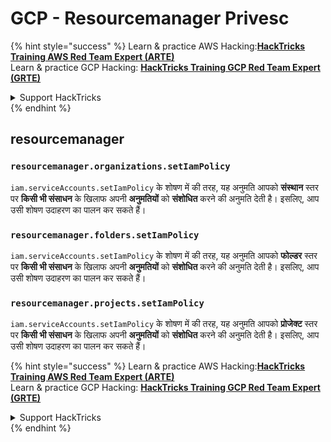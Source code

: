 # GCP - Resourcemanager Privesc

{% hint style="success" %}
Learn & practice AWS Hacking:<img src="../../../.gitbook/assets/image (1).png" alt="" data-size="line">[**HackTricks Training AWS Red Team Expert (ARTE)**](https://training.hacktricks.xyz/courses/arte)<img src="../../../.gitbook/assets/image (1).png" alt="" data-size="line">\
Learn & practice GCP Hacking: <img src="../../../.gitbook/assets/image (2).png" alt="" data-size="line">[**HackTricks Training GCP Red Team Expert (GRTE)**<img src="../../../.gitbook/assets/image (2).png" alt="" data-size="line">](https://training.hacktricks.xyz/courses/grte)

<details>

<summary>Support HackTricks</summary>

* Check the [**subscription plans**](https://github.com/sponsors/carlospolop)!
* **Join the** 💬 [**Discord group**](https://discord.gg/hRep4RUj7f) or the [**telegram group**](https://t.me/peass) or **follow** us on **Twitter** 🐦 [**@hacktricks\_live**](https://twitter.com/hacktricks\_live)**.**
* **Share hacking tricks by submitting PRs to the** [**HackTricks**](https://github.com/carlospolop/hacktricks) and [**HackTricks Cloud**](https://github.com/carlospolop/hacktricks-cloud) github repos.

</details>
{% endhint %}

## resourcemanager

### `resourcemanager.organizations.setIamPolicy`

`iam.serviceAccounts.setIamPolicy` के शोषण में की तरह, यह अनुमति आपको **संस्थान** स्तर पर **किसी भी संसाधन** के खिलाफ अपनी **अनुमतियों** को **संशोधित** करने की अनुमति देती है। इसलिए, आप उसी शोषण उदाहरण का पालन कर सकते हैं।

### `resourcemanager.folders.setIamPolicy`

`iam.serviceAccounts.setIamPolicy` के शोषण में की तरह, यह अनुमति आपको **फोल्डर** स्तर पर **किसी भी संसाधन** के खिलाफ अपनी **अनुमतियों** को **संशोधित** करने की अनुमति देती है। इसलिए, आप उसी शोषण उदाहरण का पालन कर सकते हैं।

### `resourcemanager.projects.setIamPolicy`

`iam.serviceAccounts.setIamPolicy` के शोषण में की तरह, यह अनुमति आपको **प्रोजेक्ट** स्तर पर **किसी भी संसाधन** के खिलाफ अपनी **अनुमतियों** को **संशोधित** करने की अनुमति देती है। इसलिए, आप उसी शोषण उदाहरण का पालन कर सकते हैं।

{% hint style="success" %}
Learn & practice AWS Hacking:<img src="../../../.gitbook/assets/image (1).png" alt="" data-size="line">[**HackTricks Training AWS Red Team Expert (ARTE)**](https://training.hacktricks.xyz/courses/arte)<img src="../../../.gitbook/assets/image (1).png" alt="" data-size="line">\
Learn & practice GCP Hacking: <img src="../../../.gitbook/assets/image (2).png" alt="" data-size="line">[**HackTricks Training GCP Red Team Expert (GRTE)**<img src="../../../.gitbook/assets/image (2).png" alt="" data-size="line">](https://training.hacktricks.xyz/courses/grte)

<details>

<summary>Support HackTricks</summary>

* Check the [**subscription plans**](https://github.com/sponsors/carlospolop)!
* **Join the** 💬 [**Discord group**](https://discord.gg/hRep4RUj7f) or the [**telegram group**](https://t.me/peass) or **follow** us on **Twitter** 🐦 [**@hacktricks\_live**](https://twitter.com/hacktricks\_live)**.**
* **Share hacking tricks by submitting PRs to the** [**HackTricks**](https://github.com/carlospolop/hacktricks) and [**HackTricks Cloud**](https://github.com/carlospolop/hacktricks-cloud) github repos.

</details>
{% endhint %}
